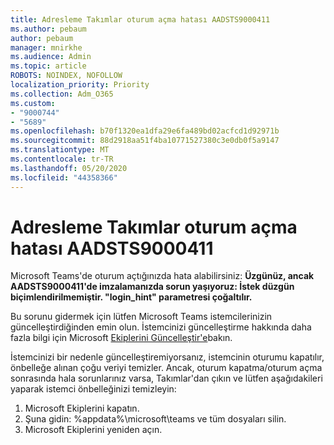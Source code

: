 ```yaml
---
title: Adresleme Takımlar oturum açma hatası AADSTS9000411
ms.author: pebaum
author: pebaum
manager: mnirkhe
ms.audience: Admin
ms.topic: article
ROBOTS: NOINDEX, NOFOLLOW
localization_priority: Priority
ms.collection: Adm_O365
ms.custom:
- "9000744"
- "5689"
ms.openlocfilehash: b70f1320ea1dfa29e6fa489bd02acfcd1d92971b
ms.sourcegitcommit: 88d2918aa51f4ba10771527380c3e0db0f5a9147
ms.translationtype: MT
ms.contentlocale: tr-TR
ms.lasthandoff: 05/20/2020
ms.locfileid: "44358366"
---
```

# <a name="addressing-teams-sign-in-error-aadsts9000411"></a>Adresleme Takımlar oturum açma hatası AADSTS9000411

Microsoft Teams'de oturum açtığınızda hata alabilirsiniz: **Üzgünüz, ancak AADSTS9000411'de imzalamanızda sorun yaşıyoruz: İstek düzgün biçimlendirilmemiştir. "login_hint" parametresi çoğaltılır.**

Bu sorunu gidermek için lütfen Microsoft Teams istemcilerinizin güncelleştirdiğinden emin olun. İstemcinizi güncelleştirme hakkında daha fazla bilgi için Microsoft [Ekiplerini Güncelleştir'e](https://support.office.com/article/Update-Microsoft-Teams-535a8e4b-45f0-4f6c-8b3d-91bca7a51db1)bakın.

İstemcinizi bir nedenle güncelleştiremiyorsanız, istemcinin oturumu kapatılır, önbelleğe alınan çoğu veriyi temizler. Ancak, oturum kapatma/oturum açma sonrasında hala sorunlarınız varsa, Takımlar'dan çıkın ve lütfen aşağıdakileri yaparak istemci önbelleğinizi temizleyin:
1. Microsoft Ekiplerini kapatın.
2. Şuna gidin: %appdata%\microsoft\teams ve tüm dosyaları silin.
3. Microsoft Ekiplerini yeniden açın.
